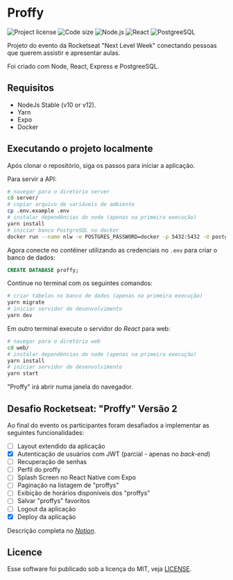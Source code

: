 # Proffy

![Project license](https://img.shields.io/github/license/pedrosancao/nlw-proffy)
![Code size](https://img.shields.io/github/languages/code-size/pedrosancao/nlw-proffy)
![Node.js](https://img.shields.io/badge/Node.js-server-default?logo=node.js&logoColor=fff&color=339933)
![React](https://img.shields.io/badge/React-frontend-blue?logo=react&logoColor=fff)
![PostgreeSQL](https://img.shields.io/badge/PostgreeSQL-database-default?logo=PostgreSQL&logoColor=fff&color=336791)

Projeto do evento da Rocketseat "Next Level Week" conectando pessoas que querem assistir e apresentar aulas.

Foi criado com Node, React, Express e PostgreeSQL.

## Requisitos

- NodeJs Stable (v10 or v12).
- Yarn
- Expo
- Docker

## Executando o projeto localmente

Após clonar o repositório, siga os passos para iniciar a aplicação.

Para servir a API:

```bash
# navegar para o diretório server
cd server/
# copiar arquivo de variáveis de ambiente
cp .env.example .env
# instalar dependências do node (apenas na primeira execução)
yarn install
# iniciar banco PostgreSQL no docker
docker run --name nlw -e POSTGRES_PASSWORD=docker -p 5432:5432 -d postgres
```

Agora conecte no contêiner utilizando as credenciais no `.env` para criar o banco de dados:

```sql
CREATE DATABASE proffy;
```

Continue no terminal com os seguintes comandos:

```bash
# criar tabelas no banco de dados (apenas na primeira execução)
yarn migrate
# iniciar servidor de desenvolvimento
yarn dev
```

Em outro terminal execute o servidor do _React_ para web:

```bash
# navegar para o diretório web
cd web/
# instalar dependências do node (apenas na primeira execução)
yarn install
# iniciar servidor de desenvolvimento
yarn start
```

"Proffy" irá abrir numa janela do navegador.

## Desafio Rocketseat: "Proffy" Versão 2 

Ao final do evento os participantes foram desafiados a implementar as seguintes funcionalidades:

- [ ] Layout extendido da aplicação
- [x] Autenticação de usuários com JWT (parcial - apenas no _back-end_)
- [ ] Recuperação de senhas
- [ ] Perfil do proffy
- [ ] Splash Screen no React Native com Expo
- [ ] Paginação na listagem de "proffys"
- [ ] Exibição de horários disponíveis dos "proffys"
- [ ] Salvar "proffys" favoritos
- [ ] Logout da aplicação
- [x] Deploy da aplicação

Descrição completa no [_Notion_][proffy-v2].

## Licence

Esse software foi publicado sob a licença do MIT, veja [LICENSE](./LICENSE).

[proffy-v2]: https://www.notion.so/Vers-o-2-0-Proffy-eefca1b981694cd0a895613bc6235970
